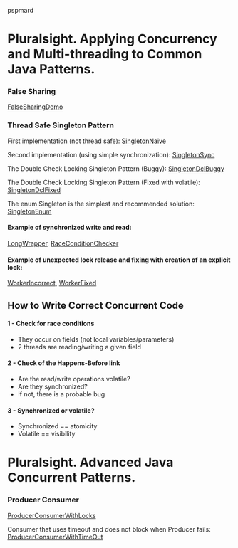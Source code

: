 pspmard

# Pluralsight. Applying Concurrency and Multi-threading to Common Java Patterns.

### False Sharing
[FalseSharingDemo](src/main/java/learn/mt/pspmard/acmtcjp/falsesharing/FalseSharingDemo.java)

### Thread Safe Singleton Pattern
First implementation (not thread safe):
[SingletonNaive](src/main/java/learn/mt/pspmard/acmtcjp/singleton/SingletonNaive.java)

Second implementation (using simple synchronization):
[SingletonSync](src/main/java/learn/mt/pspmard/acmtcjp/singleton/SingletonSync.java)

The Double Check Locking Singleton Pattern (Buggy):
[SingletonDclBuggy](src/main/java/learn/mt/pspmard/acmtcjp/singleton/SingletonDclBuggy.java)

The Double Check Locking Singleton Pattern (Fixed with volatile):
[SingletonDclFixed](src/main/java/learn/mt/pspmard/acmtcjp/singleton/SingletonDclFixed.java)

The enum Singleton is the simplest and recommended solution:
[SingletonEnum](src/main/java/learn/mt/pspmard/acmtcjp/singleton/SingletonEnum.java)

#### Example of synchronized write and read:
[LongWrapper](src/main/java/learn/mt/pspmard/acmtcjp/racestudy/LongWrapper.java),
[RaceConditionChecker](src/main/java/learn/mt/pspmard/acmtcjp/racestudy/RaceConditionChecker.java)

#### Example of unexpected lock release and fixing with creation of an explicit lock:
[WorkerIncorrect](src/main/java/learn/mt/pspmard/acmtcjp/lockmess/WorkerIncorrect.java),
[WorkerFixed](src/main/java/learn/mt/pspmard/acmtcjp/lockmess/WorkerFixed.java)

## How to Write Correct Concurrent Code

#### 1 - Check for race conditions
- They occur on fields (not local variables/parameters)
- 2 threads are reading/writing a given field
#### 2 - Check of the Happens-Before link
- Are the read/write operations volatile?
- Are they synchronized?
- If not, there is a probable bug
#### 3 - Synchronized or volatile?
- Synchronized == atomicity
- Volatile == visibility


# Pluralsight. Advanced Java Concurrent Patterns.

### Producer Consumer
[ProducerConsumerWithLocks](src/main/java/learn/mt/pspmard/ajcp/locks/ProducerConsumerWithLocks.java)

Consumer that uses timeout and does not block when Producer fails:
[ProducerConsumerWithTimeOut](src/main/java/learn/mt/pspmard/ajcp/locks/ProducerConsumerWithTimeOut.java)